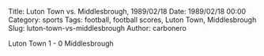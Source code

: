Title: Luton Town vs. Middlesbrough, 1989/02/18
Date: 1989/02/18 00:00
Category: sports
Tags: football, football scores, Luton Town, Middlesbrough
Slug: luton-town-vs-middlesbrough
Author: carbonero


Luton Town 1 - 0 Middlesbrough

